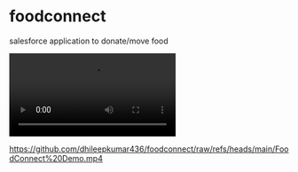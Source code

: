 # foodconnect
salesforce application to donate/move food

![](https://github.com/dhileepkumar436/foodconnect/raw/refs/heads/main/FoodConnect%20Demo.mp4)

https://github.com/dhileepkumar436/foodconnect/raw/refs/heads/main/FoodConnect%20Demo.mp4
